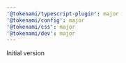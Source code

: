 ```yaml
---
'@tokenami/typescript-plugin': major
'@tokenami/config': major
'@tokenami/css': major
'@tokenami/dev': major
---
```


Initial version
